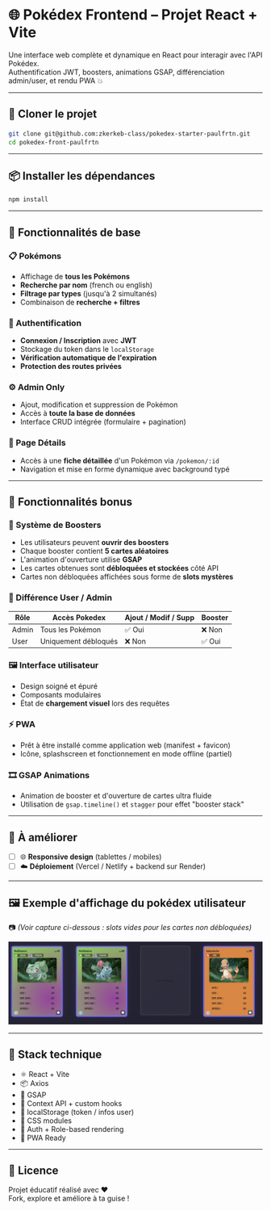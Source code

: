 # 🌐 Pokédex Frontend – Projet React + Vite

Une interface web complète et dynamique en React pour interagir avec l'API Pokédex.  
Authentification JWT, boosters, animations GSAP, différenciation admin/user, et rendu PWA 💥

---

## 🚀 Cloner le projet

```bash
git clone git@github.com:zkerkeb-class/pokedex-starter-paulfrtn.git
cd pokedex-front-paulfrtn
```

---

## 📦 Installer les dépendances

```bash
npm install
```

---

## 🧠 Fonctionnalités de base

### 📋 Pokémons

- Affichage de **tous les Pokémons**
- **Recherche par nom** (french ou english)
- **Filtrage par types** (jusqu'à 2 simultanés)
- Combinaison de **recherche + filtres**

### 🔐 Authentification

- **Connexion / Inscription** avec **JWT**
- Stockage du token dans le `localStorage`
- **Vérification automatique de l'expiration**
- **Protection des routes privées**

### ⚙️ Admin Only

- Ajout, modification et suppression de Pokémon
- Accès à **toute la base de données**
- Interface CRUD intégrée (formulaire + pagination)

### 🧾 Page Détails

- Accès à une **fiche détaillée** d'un Pokémon via `/pokemon/:id`
- Navigation et mise en forme dynamique avec background typé

---

## 🎁 Fonctionnalités bonus

### 🎴 Système de Boosters

- Les utilisateurs peuvent **ouvrir des boosters**
- Chaque booster contient **5 cartes aléatoires**
- L'animation d'ouverture utilise **GSAP**
- Les cartes obtenues sont **débloquées et stockées** côté API
- Cartes non débloquées affichées sous forme de **slots mystères**

### 👥 Différence User / Admin

| Rôle  | Accès Pokedex        | Ajout / Modif / Supp | Booster |
|-------|----------------------|----------------------|---------|
| Admin | Tous les Pokémon     | ✅ Oui                | ❌ Non   |
| User  | Uniquement débloqués | ❌ Non                | ✅ Oui   |

### 🖼️ Interface utilisateur

- Design soigné et épuré
- Composants modulaires
- État de **chargement visuel** lors des requêtes

### ⚡ PWA

- Prêt à être installé comme application web (manifest + favicon)
- Icône, splashscreen et fonctionnement en mode offline (partiel)

### 🎞️ GSAP Animations

- Animation de booster et d'ouverture de cartes ultra fluide
- Utilisation de `gsap.timeline()` et `stagger` pour effet "booster stack"

---

## 🧪 À améliorer

- [ ] 🌐 **Responsive design** (tablettes / mobiles)
- [ ] ☁️ **Déploiement** (Vercel / Netlify + backend sur Render)

---

## 🖼️ Exemple d'affichage du pokédex utilisateur

📷 _(Voir capture ci-dessous : slots vides pour les cartes non débloquées)_

![Slot vide exemple](public/image.png)

---

## 🧩 Stack technique

- ⚛️ React + Vite
- 📦 Axios
- 🧙 GSAP
- 🧠 Context API + custom hooks
- 💾 localStorage (token / infos user)
- 🧼 CSS modules
- 🔐 Auth + Role-based rendering
- 📱 PWA Ready

---

## 📄 Licence

Projet éducatif réalisé avec ❤️  
Fork, explore et améliore à ta guise !